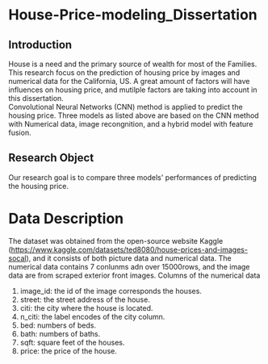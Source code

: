 # House-Price-modeling_Dissertation
## Introduction   
House is a need and the primary source of wealth for most of the Families. This research focus on the prediction of housing price by images and numerical data for the California, US. A great amount of factors will have influences on housing price, and mutilple factors are taking into account in this dissertation.  
Convolutional Neural Networks (CNN) method is applied to predict the housing price. Three models as listed above are based on the CNN method with Numerical data, image recongnition, and a hybrid model with feature fusion. 
## Research Object
Our research goal is to compare three models' performances of predicting the housing price. 
# Data Description 
The dataset was obtained from the open-source website Kaggle (https://www.kaggle.com/datasets/ted8080/house-prices-and-images-socal), and it consists of both picture data and numerical data. The numerical data contains 7 conlunms adn over 15000rows, and the image data are from scraped exterior front images. 
Columns of the numerical data 
1.	image_id: the id of the image corresponds the houses.
2.	street: the street address of the house.
3.	citi: the city where the house is located.
4.	n_citi: the label encodes of the city column.
5.	bed: numbers of beds.
6.	bath: numbers of baths.
7.	sqft: square feet of the houses.
8.	price: the price of the house.
